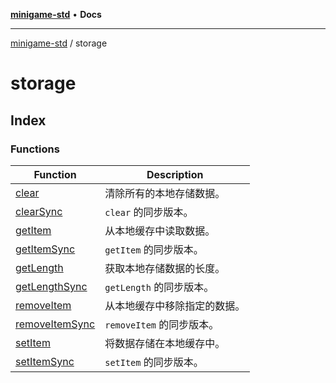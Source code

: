 [**minigame-std**](../../README.md) • **Docs**

***

[minigame-std](../../README.md) / storage

# storage

## Index

### Functions

| Function | Description |
| ------ | ------ |
| [clear](functions/clear.md) | 清除所有的本地存储数据。 |
| [clearSync](functions/clearSync.md) | `clear` 的同步版本。 |
| [getItem](functions/getItem.md) | 从本地缓存中读取数据。 |
| [getItemSync](functions/getItemSync.md) | `getItem` 的同步版本。 |
| [getLength](functions/getLength.md) | 获取本地存储数据的长度。 |
| [getLengthSync](functions/getLengthSync.md) | `getLength` 的同步版本。 |
| [removeItem](functions/removeItem.md) | 从本地缓存中移除指定的数据。 |
| [removeItemSync](functions/removeItemSync.md) | `removeItem` 的同步版本。 |
| [setItem](functions/setItem.md) | 将数据存储在本地缓存中。 |
| [setItemSync](functions/setItemSync.md) | `setItem` 的同步版本。 |
